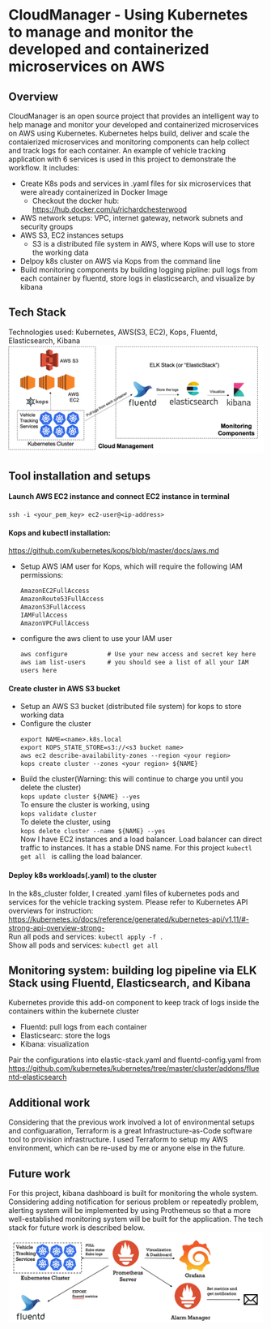 # CloudManager - Using Kubernetes to manage and monitor the developed and containerized microservices on AWS

## Overview
CloudManager is an open source project that provides an intelligent way to help manage and monitor your developed and containerized microservices on AWS using Kubernetes. Kubernetes helps build, deliver and scale the contaierized microservices and monitoring components can help collect and track logs for each container. An example of vehicle tracking application with 6 services is used in this project to demonstrate the workflow. It includes:
* Create K8s pods and services in .yaml files for six microservices that were already containerized in Docker Image
  * Checkout the docker hub: https://hub.docker.com/u/richardchesterwood
* AWS network setups: VPC, internet gateway, network subnets and security groups
* AWS S3, EC2 instances setups
  * S3 is a distributed file system in AWS, where Kops will use to store the working data
* Delpoy k8s cluster on AWS via Kops from the command line
* Build monitoring components by building logging pipline: pull logs from each container by fluentd, store logs in elasticsearch, and visualize by kibana

## Tech Stack
Technologies used: Kubernetes, AWS(S3, EC2), Kops, Fluentd, Elasticsearch, Kibana
![alt text](img/TechStack.png)

## Tool installation and setups
#### Launch AWS EC2 instance and connect EC2 instance in terminal
```
ssh -i <your_pem_key> ec2-user@<ip-address>
```
#### Kops and kubectl installation:  
https://github.com/kubernetes/kops/blob/master/docs/aws.md
- Setup AWS IAM user for Kops, which will require the following IAM permissions:
   ```
   AmazonEC2FullAccess
   AmazonRoute53FullAccess
   AmazonS3FullAccess
   IAMFullAccess
   AmazonVPCFullAccess
   ```
- configure the aws client to use your IAM user
   ```
   aws configure           # Use your new access and secret key here
   aws iam list-users      # you should see a list of all your IAM users here
   ```
#### Create cluster in AWS S3 bucket
- Setup an AWS S3 bucket (distributed file system) for kops to store working data
- Configure the cluster
  ```
  export NAME=<name>.k8s.local
  export KOPS_STATE_STORE=s3://<s3 bucket name>
  aws ec2 describe-availability-zones --region <your region>
  kops create cluster --zones <your region> ${NAME}
  ```
- Build the cluster(Warning: this will continue to charge you until you delete the cluster)\
  `kops update cluster ${NAME} --yes`\
  To ensure the cluster is working, using\
  `kops validate cluster`\
  To delete the cluster, using\
  `kops delete cluster --name ${NAME} --yes`\
Now I have EC2 instances and a load balancer. Load balancer can direct traffic to instances. It has a stable DNS name. For this project  `kubectl get all ` is calling the load balancer.

#### Deploy k8s workloads(.yaml) to the cluster
In the k8s_cluster folder, I created .yaml files of kubernetes pods and services for the vehicle tracking system. Please refer to Kubernetes API overviews for instruction: https://kubernetes.io/docs/reference/generated/kubernetes-api/v1.11/#-strong-api-overview-strong- \
Run all pods and services: `kubectl apply -f .`\
Show all pods and services: `kubectl get all`

## Monitoring system: building log pipeline via ELK Stack using Fluentd, Elasticsearch, and Kibana
Kubernetes provide this add-on component to keep track of logs inside the containers within the kubernete cluster
- Fluentd: pull logs from each container
- Elasticsearc: store the logs
- Kibana: visualization

Pair the configurations into elastic-stack.yaml and fluentd-config.yaml from
https://github.com/kubernetes/kubernetes/tree/master/cluster/addons/fluentd-elasticsearch

## Additional work
Considering that the previous work involved a lot of environmental setups and configuaration, Terraform is a great Infrastructure-as-Code software tool to provision infrastructure. I used Terraform to setup my AWS environment, which can be re-used by me or anyone else in the future.

## Future work
For this project, kibana dashboard is built for monitoring the whole system. Considering adding notification for serious problem or repeatedly problem, alerting system will be implemented by using Prothemeus so that a more well-established monitoring system will be built for the application. The tech stack for future work is described below.
![alt text](img/futurework.png)


